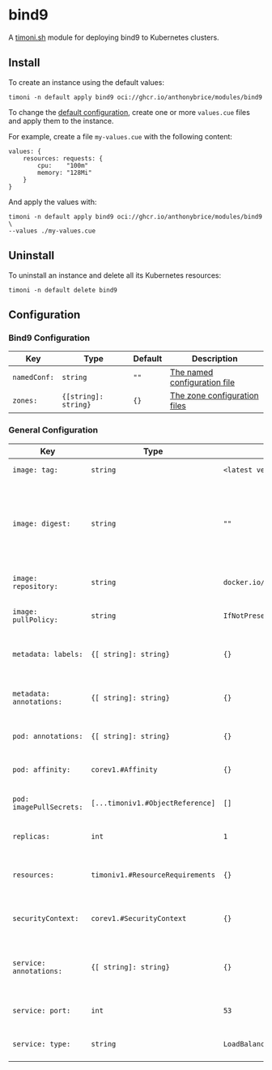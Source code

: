 # bind9

A [timoni.sh](http://timoni.sh) module for deploying bind9 to Kubernetes clusters.

## Install

To create an instance using the default values:

```shell
timoni -n default apply bind9 oci://ghcr.io/anthonybrice/modules/bind9
```

To change the [default configuration](#configuration),
create one or more `values.cue` files and apply them to the instance.

For example, create a file `my-values.cue` with the following content:

```cue
values: {
	resources: requests: {
		cpu:    "100m"
		memory: "128Mi"
	}
}
```

And apply the values with:

```shell
timoni -n default apply bind9 oci://ghcr.io/anthonybrice/modules/bind9 \
--values ./my-values.cue
```

## Uninstall

To uninstall an instance and delete all its Kubernetes resources:

```shell
timoni -n default delete bind9
```

## Configuration

### Bind9 Configuration

| Key          | Type                 | Default | Description                                                                                                |
| ------------ | -------------------- | ------- | ---------------------------------------------------------------------------------------------------------- |
| `namedConf:` | `string`             | `""`    | [The named configuration file](https://bind9.readthedocs.io/en/v9.20.4/chapter3.html#named-conf-base-file) |
| `zones:`     | `{[string]: string}` | `{}`    | [The zone configuration files](https://bind9.readthedocs.io/en/v9.20.4/chapter3.html#named-conf-base-file) |

### General Configuration

| Key                      | Type                             | Default                                     | Description                                                                                                                                  |
| ------------------------ | -------------------------------- | ------------------------------------------- | -------------------------------------------------------------------------------------------------------------------------------------------- |
| `image: tag:`            | `string`                         | `<latest version>`                          | Container image tag                                                                                                                          |
| `image: digest:`         | `string`                         | `""`                                        | Container image digest, takes precedence over `tag` when specified                                                                           |
| `image: repository:`     | `string`                         | `docker.io/internetsystemsconsortium/bind9` | Container image repository                                                                                                                   |
| `image: pullPolicy:`     | `string`                         | `IfNotPresent`                              | [Kubernetes image pull policy](https://kubernetes.io/docs/concepts/containers/images/#image-pull-policy)                                     |
| `metadata: labels:`      | `{[ string]: string}`            | `{}`                                        | Common labels for all resources                                                                                                              |
| `metadata: annotations:` | `{[ string]: string}`            | `{}`                                        | Common annotations for all resources                                                                                                         |
| `pod: annotations:`      | `{[ string]: string}`            | `{}`                                        | Annotations applied to pods                                                                                                                  |
| `pod: affinity:`         | `corev1.#Affinity`               | `{}`                                        | [Kubernetes affinity and anti-affinity](https://kubernetes.io/docs/concepts/scheduling-eviction/assign-pod-node/#affinity-and-anti-affinity) |
| `pod: imagePullSecrets:` | `[...timoniv1.#ObjectReference]` | `[]`                                        | [Kubernetes image pull secrets](https://kubernetes.io/docs/concepts/containers/images/#specifying-imagepullsecrets-on-a-pod)                 |
| `replicas:`              | `int`                            | `1`                                         | Kubernetes deployment replicas                                                                                                               |
| `resources:`             | `timoniv1.#ResourceRequirements` | `{}`                                        | [Kubernetes resource requests and limits](https://kubernetes.io/docs/concepts/configuration/manage-resources-containers)                     |
| `securityContext:`       | `corev1.#SecurityContext`        | `{}`                                        | [Kubernetes container security context](https://kubernetes.io/docs/tasks/configure-pod-container/security-context)                           |
| `service: annotations:`  | `{[ string]: string}`            | `{}`                                        | Annotations applied to the Kubernetes Service                                                                                                |
| `service: port:`         | `int`                            | `53`                                        | Kubernetes Service HTTP port                                                                                                                 |
| `service: type:`         | `string`                         | `LoadBalancer`                              | Kubernetes Service type                                                                                                                      |
